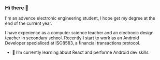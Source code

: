 ### Hi there 👋

I'm an advence electronic engineering student, I hope get my degree at the end of the current year.

I have experience as a computer science teacher and an electronic design teacher in secondary school.
Recently I start to work as an Android Developer specialiced at ISO8583, a financial transactions protocol.

- 🌱 I’m currently learning about React and performe Android dev skills
